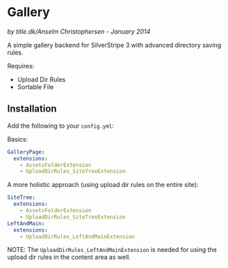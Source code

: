 # Gallery

_by title.dk/Anselm Christophersen - January 2014_


A simple gallery backend for SilverStripe 3 with advanced directory saving rules.


Requires:

* Upload Dir Rules
* Sortable File



## Installation


Add the following to your `config.yml`:


Basics:

```yml
GalleryPage:
  extensions:
    - AssetsFolderExtension
    - UploadDirRules_SiteTreeExtension
```

A more holistic approach (using upload dir rules on the entire site):


```yml
SiteTree:
  extensions:
    - AssetsFolderExtension
    - UploadDirRules_SiteTreeExtension
LeftAndMain:
  extensions:
    - UploadDirRules_LeftAndMainExtension
```

NOTE: The `UploadDirRules_LeftAndMainExtension` is needed for using
the upload dir rules in the content area as well.


